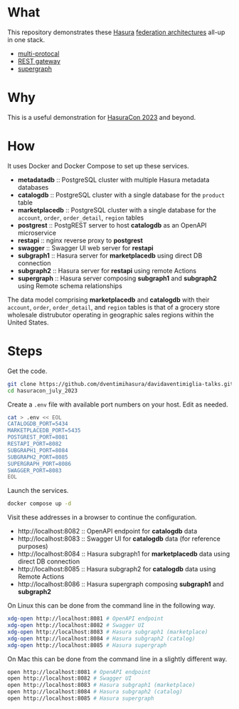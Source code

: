 # What #

This repository demonstrates these [Hasura](https://hasura.io/)
[federation architectures](https://hasura.io/docs/latest/data-federation/overview/)
all-up in one stack.

  * [multi-protocal](https://hasura.io/docs/latest/data-federation/hasura-graphql-federation-architectures/#hasura-multi-protocol-data-federation)
  * [REST gateway](https://hasura.io/docs/latest/data-federation/hasura-graphql-federation-architectures/#hasura-as-a-graphql-gateway-to-rest-services-or-microservices)
  * [supergraph](https://hasura.io/docs/latest/data-federation/hasura-graphql-federation-architectures/#hasura-as-a-federated-supergraph-gateway)

# Why #

This is a useful demonstration for [HasuraCon 2023](https://hasura.io/events/hasura-con-2023) and beyond.

# How #

It uses Docker and Docker Compose to set up these services.

  * **metadatadb** :: PostgreSQL cluster with multiple Hasura metadata databases
  * **catalogdb** :: PostgreSQL cluster with a single database for the `product` table
  * **marketplacedb** :: PostgreSQL cluster with a single database for the `account`, `order`, `order_detail`, `region` tables
  * **postgrest** :: PostgREST server to host **catalogdb** as an OpenAPI microservice
  * **restapi** :: nginx reverse proxy to **postgrest**
  * **swagger** :: Swagger UI web server for **restapi**
  * **subgraph1** :: Hasura server for **marketplacedb** using direct DB connection
  * **subgraph2** :: Hasura server for **restapi** using remote Actions
  * **supergraph** :: Hasura server composing **subgraph1** and **subgraph2** using Remote schema relationships
  
The data model comprising **marketplacedb** and **catalogdb** with
their `account`, `order`, `order_detail`, and `region` tables is that
of a grocery store wholesale distrubutor operating in geographic sales
regions within the United States.

# Steps #

Get the code.

```bash
git clone https://github.com/dventimihasura/davidaventimiglia-talks.git
cd hasuracon_july_2023
```

Create a `.env` file with available port numbers on your host.  Edit
as needed.

```bash
cat > .env << EOL
CATALOGDB_PORT=5434
MARKETPLACEDB_PORT=5435
POSTGREST_PORT=8081
RESTAPI_PORT=8082
SUBGRAPH1_PORT=8084
SUBGRAPH2_PORT=8085
SUPERGRAPH_PORT=8086
SWAGGER_PORT=8083
EOL
```

Launch the services.

```bash
docker compose up -d
```

Visit these addresses in a browser to continue the configuration.

  * http://localhost:8082 :: OpenAPI endpoint for **catalogdb** data
  * http://localhost:8083 :: Swagger UI for **catalogdb** data (for reference purposes)
  * http://localhost:8084 :: Hasura subgraph1 for **marketplacedb** data using direct DB connection
  * http://localhost:8085 :: Hasura subgraph2 for **catalogdb** data using Remote Actions
  * http://localhost:8086 :: Hasura supergraph composing **subgraph1** and **subgraph2**
  
On Linux this can be done from the command line in the following way.

```bash
xdg-open http://localhost:8081 # OpenAPI endpoint
xdg-open http://localhost:8082 # Swagger UI
xdg-open http://localhost:8083 # Hasura subgraph1 (marketplace)
xdg-open http://localhost:8084 # Hasura subgraph2 (catalog)
xdg-open http://localhost:8085 # Hasura supergraph
```

On Mac this can be done from the command line in a slightly different way.

```bash
open http://localhost:8081 # OpenAPI endpoint
open http://localhost:8082 # Swagger UI
open http://localhost:8083 # Hasura subgraph1 (marketplace)
open http://localhost:8084 # Hasura subgraph2 (catalog)
open http://localhost:8085 # Hasura supergraph
```

